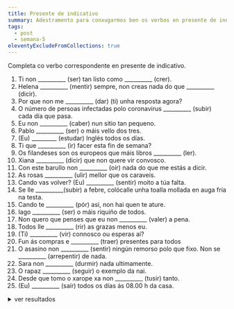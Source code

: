 ```yaml
---
title: Presente de indicativo
summary: Adestramento para conxugarmos ben os verbos en presente de indicativo
tags:
  - post
  - semana-5
eleventyExcludeFromCollections: true
---
```

Completa co verbo correspondente en presente de indicativo.

1. Ti non \_\_\_\_\_\_\_\_\_\_ (ser) tan listo como \_\_\_\_\_\_\_\_\_\_ (crer).
2. Helena \_\_\_\_\_\_\_\_\_\_ (mentir) sempre, non creas nada do que \_\_\_\_\_\_\_\_\_\_ (dicir).
3. Por que non me \_\_\_\_\_\_\_\_\_\_ (dar) (ti) unha resposta agora?
4. O número de persoas infectadas polo coronavirus \_\_\_\_\_\_\_\_\_\_ (subir) cada día que pasa.
5. Eu non \_\_\_\_\_\_\_\_\_\_ (caber) nun sitio tan pequeno.
6. Pablo \_\_\_\_\_\_\_\_\_\_ (ser) o máis vello dos tres.
7. (Eu) \_\_\_\_\_\_\_\__ (estudar) Inglés todos os días.
8. Ti que \_\_\_\_\_\_\_\_\_\_ (ir) facer esta fin de semana?
9. Os filandeses son os europeos que máis libros \_\_\_\_\_\_\_\_\_\_ (ler).
10. Xiana \_\_\_\_\_\_\_\_\_\_ (dicir) que non quere vir convosco.
11. Con este barullo non \_\_\_\_\_\_\_\_\_\_ (oír) nada do que me estás a dicir.
12. As rosas \_\_\_\_\_\_\_\_\_\_ (ulir) mellor que os caraveis.
13. Cando vas volver? (Eu) \_\_\_\_\_\_\_\_\_\_ (sentir) moito a túa falta.
14. Se lle \_\_\_\_\_\_\_\_\_\_(subir) a febre, colócalle unha toalla mollada en auga fría na testa.
15. Cando te \_\_\_\_\_\_\_\_\_\_ (pór) así, non hai quen te ature.
16. Iago \_\_\_\_\_\_\_\_\_\_ (ser) o máis riquiño de todos.
17. Non quero que penses que eu non \_\_\_\_\_\_\_\_\_\_ (valer) a pena.
18. Todos lle \_\_\_\_\_\_\_\_\_\_ (rir) as grazas menos eu.
19. (Ti) \_\_\_\_\_\_\_\_\_\_ (vir) connosco ou esperas aí?
20. Fun ás compras e \_\_\_\_\_\_\_\_\_\_ (traer) presentes para todos
21. O asasino non \_\_\_\_\_\_\_\_\_\_ (sentir) ningún remorso polo que fixo. Non se \_\_\_\_\_\_\_\_\_\_ (arrepentir) de nada.
22. Sara non \_\_\_\_\_\_\_\_\_\_ (durmir) nada ultimamente.
23. O rapaz \_\_\_\_\_\_\_\_\_\_ (seguir) o exemplo da nai.
24. Desde que tomo o xarope xa non \_\_\_\_\_\_\_\_\_\_ (tusir) tanto.
25. (Eu) \_\_\_\_\_\_\_\_\_\_ (saír) todos os días ás 08.00 h da casa.

<details>
<summary>ver resultados</summary>

Completa co verbo correspondente en presente de indicativo.     

1. Ti non  es (ser) tan listo como cres (crer).

2.. Helena mente (mentir) sempre, non creas nada do que di (dicir).
    3. Por que non me dás (dar) unha resposta agora (ti)?
    4. O número de persoas infectadas polo coronavirus sobe (subir) cada día que pasa.
    5. Eu non caibo (caber) nun sitio tan pequeno. 
    6. Pablo é (ser) o máis vello dos tres.
    7. (Eu) estudo (estudar) dúas horas todos os días.
    8. Ti que vas (ir) facer esta fin de semana?
    9. Os filandeses son os europeos que máis libros len (ler).
    10. Xiana di (dicir) que non quere vir convosco.
    11. Con este barullo non oio (oír) nada do que me estás a dicir.
    12. As rosas olen (ulir) mellor que os caraveis.
    13. Cando vas volver? (Eu) sinto (sentir) moito a túa falta. 
    14. Se lle sobe (subir) a febre, colócalle unha toalla mollada en auga fría na testa.
    15. Cando te  pos (pór) así, non hai quen te ature.
    16. Iago é (ser) o máis riquiño de todos.
    17. Non quero que penses que eu non vallo (valer) a pena.
    18. Todos lle rin (rir) as grazas menos eu.
    19. (Ti) vés (vir) connosco ou esperas aí?
    20. Fun ás compras e traio (traer) presentes para todos.
    21. O asasino non sente (sentir) ningún remorso polo que fixo. Non se arrepinte (arrepentir) de nada.
    22. Sara non dorme (durmir) nada ultimamente. 
    23. O rapaz segue (seguir) o exemplo da nai.
    24. Desde que tomo o xarope xa non tuso (tusir) tanto.
    25. (Eu) saio (saír) todos os días ás 08.00 h da casa.

doif

</details>